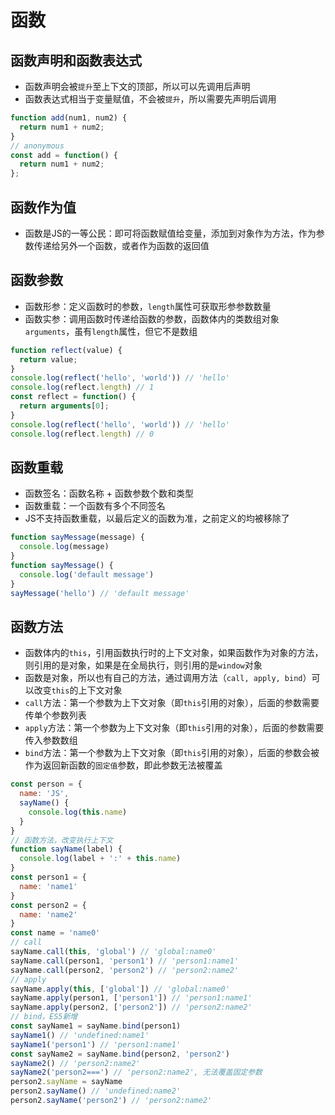 # 函数

## 函数声明和函数表达式
* 函数声明会被`提升`至上下文的顶部，所以可以先调用后声明
* 函数表达式相当于变量赋值，不会被`提升`，所以需要先声明后调用
```js
function add(num1, num2) {
  return num1 + num2;
}
// anonymous
const add = function() {
  return num1 + num2;
};
```

## 函数作为值
* 函数是JS的一等公民：即可将函数赋值给变量，添加到对象作为方法，作为参数传递给另外一个函数，或者作为函数的返回值

## 函数参数
* 函数形参：定义函数时的参数，`length`属性可获取形参参数数量
* 函数实参：调用函数时传递给函数的参数，函数体内的类数组对象`arguments`，虽有`length`属性，但它不是数组
```js
function reflect(value) {
  return value;
}
console.log(reflect('hello', 'world')) // 'hello'
console.log(reflect.length) // 1
const reflect = function() {
  return arguments[0];
}
console.log(reflect('hello', 'world')) // 'hello'
console.log(reflect.length) // 0
```

## 函数重载
* 函数签名：函数名称 + 函数参数个数和类型
* 函数重载：一个函数有多个不同签名
* JS不支持函数重载，以最后定义的函数为准，之前定义的均被移除了
```js
function sayMessage(message) {
  console.log(message)
}
function sayMessage() {
  console.log('default message')
}
sayMessage('hello') // 'default message'
```

## 函数方法
* 函数体内的`this`，引用函数执行时的上下文对象，如果函数作为对象的方法，则引用的是对象，如果是在全局执行，则引用的是`window`对象
* 函数是对象，所以也有自己的方法，通过调用方法（`call, apply, bind`）可以改变`this`的上下文对象
* `call`方法：第一个参数为上下文对象（即`this`引用的对象），后面的参数需要传单个参数列表
* `apply`方法：第一个参数为上下文对象（即`this`引用的对象），后面的参数需要传入参数数组
* `bind`方法：第一个参数为上下文对象（即`this`引用的对象），后面的参数会被作为返回新函数的`固定值`参数，即此参数无法被覆盖
```js
const person = {
  name: 'JS',
  sayName() {
    console.log(this.name)
  }
}
// 函数方法，改变执行上下文
function sayName(label) {
  console.log(label + ':' + this.name)
}
const person1 = {
  name: 'name1'
}
const person2 = {
  name: 'name2'
}
const name = 'name0'
// call
sayName.call(this, 'global') // 'global:name0'
sayName.call(person1, 'person1') // 'person1:name1'
sayName.call(person2, 'person2') // 'person2:name2'
// apply
sayName.apply(this, ['global']) // 'global:name0'
sayName.apply(person1, ['person1']) // 'person1:name1'
sayName.apply(person2, ['person2']) // 'person2:name2'
// bind，ES5新增
const sayName1 = sayName.bind(person1)
sayName1() // 'undefined:name1'
sayName1('person1') // 'person1:name1'
const sayName2 = sayName.bind(person2, 'person2')
sayName2() // 'person2:name2'
sayName2('person2===') // 'person2:name2', 无法覆盖固定参数
person2.sayName = sayName
person2.sayName() // 'undefined:name2'
person2.sayName('person2') // 'person2:name2'
```
